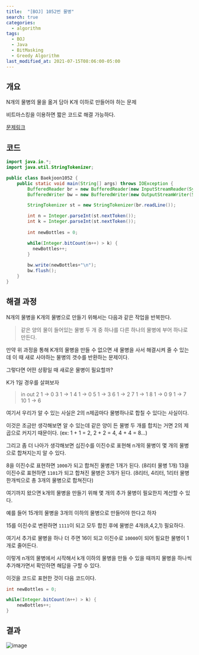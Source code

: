 ```yaml
---
title:  "[BOJ] 1052번 물병"
search: true
categories: 
  - algorithm
tags:
  - BOJ
  - Java
  - BitMasking
  - Greedy Algorithm
last_modified_at: 2021-07-15T08:06:00-05:00
---
```


## 개요

N개의 물병의 물을 옮겨 담아 K개 이하로 만들어야 하는 문제

비트마스킹을 이용하면 짧은 코드로 해결 가능하다.

[문제링크](https://www.acmicpc.net/problem/1052)


## 코드

```java
import java.io.*;
import java.util.StringTokenizer;

public class Baekjoon1052 {
    public static void main(String[] args) throws IOException {
        BufferedReader br = new BufferedReader(new InputStreamReader(System.in));
        BufferedWriter bw = new BufferedWriter(new OutputStreamWriter(System.out));

        StringTokenizer st = new StringTokenizer(br.readLine());

        int n = Integer.parseInt(st.nextToken());
        int k = Integer.parseInt(st.nextToken());
        
        int newBottles = 0;

        while(Integer.bitCount(n++) > k) {
          newBottles++;
        }
        
        bw.write(newBottles+"\n");
        bw.flush();
    }
}
```

## 해결 과정

N개의 물병을 K개의 물병으로 만들기 위해서는 다음과 같은 작업을 반복한다.

> 같은 양의 물이 들어있는 물병 두 개 중 하나를 다른 하나의 물병에 부어 하나로 만든다.

만약 위 과정을 통해 K개의 물병을 만들 수 없으면 새 물병을 사서 해결시켜 줄 수 있는데 이 때 새로 사야하는 물병의 갯수를 반환하는 문제이다.

그렇다면 어떤 상황일 때 새로운 물병이 필요할까?

K가 1일 경우를 살펴보자

> in     out
> 2 1  -> 0
> 3 1  -> 1
> 4 1  -> 0
> 5 1  -> 3
> 6 1  -> 2
> 7 1  -> 1
> 8 1  -> 0
> 9 1  -> 7
> 10 1 -> 6

여기서 우리가 알 수 있는 사실은 2의 n제곱마다 물병하나로 합칠 수 있다는 사실이다.

이것은 조금만 생각해보면 알 수 있는데 같은 양이 든 물병 두 개를 합치는 거면 2의 제곱으로 커지기 때문이다. (ex: 1 + 1 = 2, 2 + 2 = 4, 4 + 4 = 8...)

그리고 좀 더 나아가 생각해보면 십진수를 이진수로 표현해 n개의 물병이 몇 개의 물병으로 합쳐지는지 알 수 있다.

8을 이진수로 표현하면 `1000`가 되고 합쳐진 물병은 1개가 된다. (8리터 물병 1개)
13을 이진수로 표현하면 `1101`가 되고 합쳐진 물병은 3개가 된다. (8리터, 4리터, 1리터 물병 한개씩으로 총 3개의 물병으로 합쳐진다)

여기까지 왔으면 k개의 물병을 만들기 위해 몇 개의 추가 물병이 필요한지 계산할 수 있다.

예를 들어 15개의 물병을 3개의 이하의 물병으로 만들어야 한다고 하자

15를 이진수로 변환하면 `1111`이 되고 모두 합친 후에 물병은 4개(8,4,2,1) 필요하다.

여기서 추가로 물병을 하나 더 주면 16이 되고 이진수로 `10000`이 되어 필요한 물병이 1개로 줄어든다.

이렇게 n개의 물병에서 시작해서 k개 이하의 물병을 만들 수 있을 때까지 물병을 하나씩 추가해가면서 확인하면 해답을 구할 수 있다.

이것을 코드로 표현한 것이 다음 코드이다.

```java
int newBottles = 0;

while(Integer.bitCount(n++) > k) {
    newBottles++;
}
```

## 결과

![image](https://user-images.githubusercontent.com/47655983/125618452-871062fe-3807-4709-90a0-610e09af8ccd.png)
